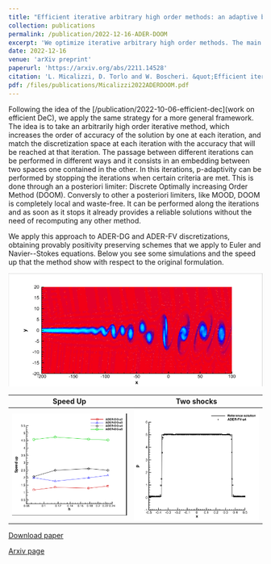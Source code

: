 ```yaml
---
title: "Efficient iterative arbitrary high order methods: an adaptive bridge between low and high order"
collection: publications
permalink: /publication/2022-12-16-ADER-DOOM
excerpt: 'We optimize iterative arbitrary high order methods. The main idea, similar to the [/publication/2022-10-06-efficient-dec](work on efficient DeC), is to match space discretization and accuracy of the iteration. This allows to have p-adaptivity very easily without wasting any computational step. We apply it to ADER-DG and ADER-FV with an a posteriori limiter: Discrete Optimally increasing Order Method (DOOM). It can provably preserve structures of the scheme such as positivity.  [Download paper](/files/publications/Micalizzi2022ADERDOOM.pdf)'
date: 2022-12-16
venue: 'arXiv preprint'
paperurl: 'https://arxiv.org/abs/2211.14528'
citation: 'L. Micalizzi, D. Torlo and W. Boscheri. &quot;Efficient iterative arbitrary high order methods: an adaptive bridge between low and high order.&quot; (2022) <i>arXiv preprint</i>, arXiv:2212.07783.'
pdf: /files/publications/Micalizzi2022ADERDOOM.pdf
---
```

Following the idea of the [/publication/2022-10-06-efficient-dec](work on efficient DeC), we apply the same strategy for a more general framework. The idea is to take an arbitrarily high order iterative method, which increases the order of accuracy of the solution by one at each iteration, and match the discretization  space at each iteration with the accuracy that will be reached at that iteration.
The passage between different iterations can be performed in different ways and it consists in an embedding between two spaces one contained in the other.
In this iterations, p-adaptivity can be performed by stopping the iterations when certain criteria are met. This is done through an a posteriori limiter: Discrete Optimally increasing Order Method (DOOM). Conversly to other a posteriori limiters, like MOOD, DOOM is completely local and waste-free. It can be performed along the iterations and as soon as it stops it already provides a reliable solutions without the need of recomputing any other method.

We apply this approach to ADER-DG and ADER-FV discretizations, obtaining provably positivity preserving schemes that we apply to Euler and Navier--Stokes equations. Below you see some simulations and the speed up that the method show with respect to the original formulation.

![Mixing Layers](/images/research/ADERDOOM1.png)

Speed Up | Two shocks
:-------------------------:|:-------------------------:
![Speed up](/images/research/ADERDOOM2.png)|![Perturbation WB](/images/research/ADERDOOM3.png)


[Download paper](/files/publications/Micalizzi2022ADERDOOM.pdf)

[Arxiv page](https://arxiv.org/abs/2212.07783)

